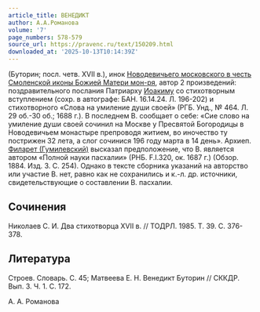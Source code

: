 ```yaml
---
article_title: ВЕНЕДИКТ
author: А.А.Романова
volume: '7'
page_numbers: 578-579
source_url: https://pravenc.ru/text/150209.html
downloaded_at: '2025-10-13T10:14:39Z'
---
```


(Буторин; посл. четв. XVII в.), инок [Новодевичьего московского в честь Смоленской иконы Божией Матери мон-ря](<https://pravenc.ru/text/Новодевичьего московского в честь Смоленской иконы Божией Матери мон-ря.html>), автор 2 произведений: поздравительного послания Патриарху [Иоакиму](https://pravenc.ru/text/Иоакиму.html) со стихотворным вступлением (сохр. в автографе: БАН. 16.14.24. Л. 196-202) и стихотворного «Слова на умиление души своей» (РГБ. Унд., № 464. Л. 29 об.-30 об.; 1688 г.). В последнем В. сообщает о себе: «Сие слово на умиление души своей сочинил на Москве у Пресвятой Богородицы в Новодевичьем монастыре препроводя житием, во иночество ту пострижен 32 лета, а слог сочинися 196 году марта в 14 день». Архиеп. [Филарет (Гумилевский)](<https://pravenc.ru/text/Филарет (Гумилевский).html>) высказал предположение, что В. является автором «Полной науки пасхалии» (РНБ. F.I.320, ок. 1687 г.) (Обзор. 1884. Изд. 3. С. 254). Однако в тексте сборника указаний на авторство или участие В. нет, равно как не сохранились и к.-л. др. источники, свидетельствующие о составлении В. пасхалии.

## Сочинения

Николаев С. И. Два стихотворца XVII в. // ТОДРЛ. 1985. Т. 39. С. 376-378.

## Литература

Строев. Словарь. С. 45; Матвеева Е. Н. Венедикт Буторин // СККДР. Вып. 3. Ч. 1. С. 172.

А.   А.   Романова
